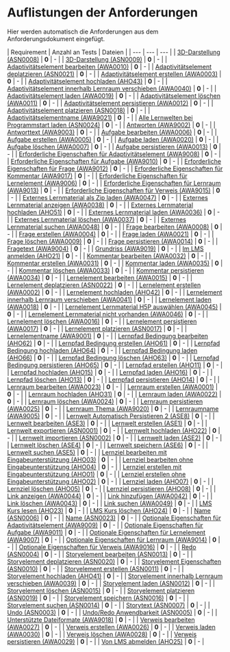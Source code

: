 # Auflistungen der Anforderungen

Hier werden automatisch die Anforderungen aus dem Anforderungsdokument eingefügt.

[//]: # (Script-Start)
| Requirement | Anzahl an Tests | Dateien |
| --- | --- | --- |
| [3D-Darstellung (ASN0008)](ASN0008.md) | **0** | - |
| [3D-Darstellung (ASN0009)](ASN0009.md) | **0** | - |
| [Adaptivitätselement bearbeiten (AWA0010)](AWA0010.md) | **0** | - |
| [Adaptivitätselement deplatzieren (ASN0021)](ASN0021.md) | **0** | - |
| [Adaptivitätselement erstellen (AWA0003)](AWA0003.md) | **0** | - |
| [Adaptivitätselement hochladen (AHO43)](AHO43.md) | **0** | - |
| [Adaptivitätselement innerhalb Lernraum verschieben (AWA0040)](AWA0040.md) | **0** | - |
| [Adaptivitätselement laden (AWA0019)](AWA0019.md) | **0** | - |
| [Adaptivitätselement löschen (AWA0011)](AWA0011.md) | **0** | - |
| [Adaptivitätselement persistieren (AWA0012)](AWA0012.md) | **0** | - |
| [Adaptivitätselement platzieren (ASN0018)](ASN0018.md) | **0** | - |
| [Adaptivitätselementname (AWA9021)](AWA9021.md) | **0** | - |
| [Alle Lernwelten bei Programmstart laden (ASN0024)](ASN0024.md) | **0** | - |
| [Antworten (AWA9002)](AWA9002.md) | **0** | - |
| [Antworttext (AWA9003)](AWA9003.md) | **0** | - |
| [Aufgabe bearbeiten (AWA0006)](AWA0006.md) | **0** | - |
| [Aufgabe erstellen (AWA0005)](AWA0005.md) | **0** | - |
| [Aufgabe laden (AWA0020)](AWA0020.md) | **0** | - |
| [Aufgabe löschen (AWA0007)](AWA0007.md) | **0** | - |
| [Aufgabe persistieren (AWA0013)](AWA0013.md) | **0** | - |
| [Erforderliche Eigenschaften für Adaptivitätselement (AWA9008)](AWA9008.md) | **0** | - |
| [Erforderliche Eigenschaften für Aufgabe (AWA9010)](AWA9010.md) | **0** | - |
| [Erforderliche Eigenschaften für Frage (AWA9012)](AWA9012.md) | **0** | - |
| [Erforderliche Eigenschaften für Kommentar (AWA9017)](AWA9017.md) | **0** | - |
| [Erforderliche Eigenschaften für Lernelement (AWA9006)](AWA9006.md) | **0** | - |
| [Erforderliche Eigenschaften für Lernraum (AWA9013)](AWA9013.md) | **0** | - |
| [Erforderliche Eigenschaften für Verweis (AWA9015)](AWA9015.md) | **0** | - |
| [Externes Lernmaterial als Zip laden (AWA0047)](AWA0047.md) | **0** | - |
| [Externes Lernmaterial anzeigen (AWA0038)](AWA0038.md) | **0** | - |
| [Externes Lernmaterial hochladen (AHO51)](AHO51.md) | **0** | - |
| [Externes Lernmaterial laden (AWA0036)](AWA0036.md) | **0** | - |
| [Externes Lernmaterial löschen (AWA0037)](AWA0037.md) | **0** | - |
| [Externes Lernmaterial suchen (AWA0048)](AWA0048.md) | **0** | - |
| [Frage bearbeiten (AWA0008)](AWA0008.md) | **0** | - |
| [Frage erstellen (AWA0004)](AWA0004.md) | **0** | - |
| [Frage laden (AWA0021)](AWA0021.md) | **0** | - |
| [Frage löschen (AWA0009)](AWA0009.md) | **0** | - |
| [Frage persistieren (AWA0014)](AWA0014.md) | **0** | - |
| [Fragetext (AWA9004)](AWA9004.md) | **0** | - |
| [Grundriss (AWA9019)](AWA9019.md) | **0** | - |
| [Im LMS anmelden (AHO21)](AHO21.md) | **0** | - |
| [Kommentar bearbeiten (AWA0032)](AWA0032.md) | **0** | - |
| [Kommentar erstellen (AWA0031)](AWA0031.md) | **0** | - |
| [Kommentar laden (AWA0035)](AWA0035.md) | **0** | - |
| [Kommentar löschen (AWA0033)](AWA0033.md) | **0** | - |
| [Kommentar persistieren (AWA0034)](AWA0034.md) | **0** | - |
| [Lernelement bearbeiten (AWA0015)](AWA0015.md) | **0** | - |
| [Lernelement deplatzieren (ASN0022)](ASN0022.md) | **0** | - |
| [Lernelement erstellen (AWA0002)](AWA0002.md) | **0** | - |
| [Lernelement hochladen (AHO42)](AHO42.md) | **0** | - |
| [Lernelement innerhalb Lernraum verschieben (AWA0041)](AWA0041.md) | **0** | - |
| [Lernelement laden (AWA0018)](AWA0018.md) | **0** | - |
| [Lernelement Lernmaterial H5P auswählen (AWA0045)](AWA0045.md) | **0** | - |
| [Lernelement Lernmaterial nicht vorhanden (AWA0046)](AWA0046.md) | **0** | - |
| [Lernelement löschen (AWA0016)](AWA0016.md) | **0** | - |
| [Lernelement persistieren (AWA0017)](AWA0017.md) | **0** | - |
| [Lernelement platzieren (ASN0017)](ASN0017.md) | **0** | - |
| [Lernelementname (AWA9001)](AWA9001.md) | **0** | - |
| [Lernpfad Bedingung bearbeiten (AHO62)](AHO62.md) | **0** | - |
| [Lernpfad Bedingung erstellen (AHO61)](AHO61.md) | **0** | - |
| [Lernpfad Bedingung hochladen (AHO64)](AHO64.md) | **0** | - |
| [Lernpfad Bedingung laden (AHO66)](AHO66.md) | **0** | - |
| [Lernpfad Bedingung löschen (AHO63)](AHO63.md) | **0** | - |
| [Lernpfad Bedingung persistieren (AHO65)](AHO65.md) | **0** | - |
| [Lernpfad erstellen (AHO11)](AHO11.md) | **0** | - |
| [Lernpfad hochladen (AHO15)](AHO15.md) | **0** | - |
| [Lernpfad laden (AHO16)](AHO16.md) | **0** | - |
| [Lernpfad löschen (AHO13)](AHO13.md) | **0** | - |
| [Lernpfad persistieren (AHO14)](AHO14.md) | **0** | - |
| [Lernraum bearbeiten (AWA0023)](AWA0023.md) | **0** | - |
| [Lernraum erstellen (AWA0001)](AWA0001.md) | **0** | - |
| [Lernraum hochladen (AHO31)](AHO31.md) | **0** | - |
| [Lernraum laden (AWA0022)](AWA0022.md) | **0** | - |
| [Lernraum löschen (AWA0024)](AWA0024.md) | **0** | - |
| [Lernraum persistieren (AWA0025)](AWA0025.md) | **0** | - |
| [Lernraum Thema (AWA9020)](AWA9020.md) | **0** | - |
| [Lernraumname (AWA9005)](AWA9005.md) | **0** | - |
| [Lernwelt Automatisch Persistieren 2 (ASE8)](ASE8.md) | **0** | - |
| [Lernwelt bearbeiten (ASE3)](ASE3.md) | **0** | - |
| [Lernwelt erstellen (ASE1)](ASE1.md) | **0** | - |
| [Lernwelt exportieren (ASN0001)](ASN0001.md) | **0** | - |
| [Lernwelt hochladen (AHO22)](AHO22.md) | **0** | - |
| [Lernwelt importieren (ASN0002)](ASN0002.md) | **0** | - |
| [Lernwelt laden (ASE2)](ASE2.md) | **0** | - |
| [Lernwelt löschen (ASE4)](ASE4.md) | **0** | - |
| [Lernwelt speichern (ASE6)](ASE6.md) | **0** | - |
| [Lernwelt suchen (ASE5)](ASE5.md) | **0** | - |
| [Lernziel bearbeiten mit Eingabeunterstützung (AHO03)](AHO03.md) | **0** | - |
| [Lernziel bearbeiten ohne Eingabeunterstützung (AHO04)](AHO04.md) | **0** | - |
| [Lernziel erstellen mit Eingabeunterstützung (AHO01)](AHO01.md) | **0** | - |
| [Lernziel erstellen ohne Eingabeunterstützung (AHO02)](AHO02.md) | **0** | - |
| [Lernziel laden (AHO07)](AHO07.md) | **0** | - |
| [Lernziel löschen (AHO05)](AHO05.md) | **0** | - |
| [Lernziel persistieren (AHO08)](AHO08.md) | **0** | - |
| [Link anzeigen (AWA0044)](AWA0044.md) | **0** | - |
| [Link hinzufügen (AWA0042)](AWA0042.md) | **0** | - |
| [Link löschen (AWA0043)](AWA0043.md) | **0** | - |
| [Link suchen (AWA0049)](AWA0049.md) | **0** | - |
| [LMS Kurs lesen (AHO23)](AHO23.md) | **0** | - |
| [LMS Kurs löschen (AHO24)](AHO24.md) | **0** | - |
| [Name (ASN0006)](ASN0006.md) | **0** | - |
| [Name (ASN0023)](ASN0023.md) | **0** | - |
| [Optionale Eigenschaften für Adaptivitätselement (AWA9009)](AWA9009.md) | **0** | - |
| [Optionale Eigenschaften für Aufgabe (AWA9011)](AWA9011.md) | **0** | - |
| [Optionale Eigenschaften für Lernelement (AWA9007)](AWA9007.md) | **0** | - |
| [Optionale Eigenschaften für Lernraum (AWA9014)](AWA9014.md) | **0** | - |
| [Optionale Eigenschaften für Verweis (AWA9016)](AWA9016.md) | **0** | - |
| [Redo (ASN0004)](ASN0004.md) | **0** | - |
| [Storyelement bearbeiten (ASN0013)](ASN0013.md) | **0** | - |
| [Storyelement deplatzieren (ASN0020)](ASN0020.md) | **0** | - |
| [Storyelement Eigenschaften (ASN0010)](ASN0010.md) | **0** | - |
| [Storyelement erstellen (ASN0011)](ASN0011.md) | **0** | - |
| [Storyelement hochladen (AHO41)](AHO41.md) | **0** | - |
| [Storyelement innerhalb Lernraum verschieben (AWA0039)](AWA0039.md) | **0** | - |
| [Storyelement laden (ASN0012)](ASN0012.md) | **0** | - |
| [Storyelement löschen (ASN0015)](ASN0015.md) | **0** | - |
| [Storyelement platzieren (ASN0019)](ASN0019.md) | **0** | - |
| [Storyelement speichern (ASN0016)](ASN0016.md) | **0** | - |
| [Storyelement suchen (ASN0014)](ASN0014.md) | **0** | - |
| [Storytext (ASN0007)](ASN0007.md) | **0** | - |
| [Undo (ASN0003)](ASN0003.md) | **0** | - |
| [Undo/Redo Anwendbarkeit (ASN0005)](ASN0005.md) | **0** | - |
| [Unterstützte Dateiformate (AWA9018)](AWA9018.md) | **0** | - |
| [Verweis bearbeiten (AWA0027)](AWA0027.md) | **0** | - |
| [Verweis erstellen (AWA0026)](AWA0026.md) | **0** | - |
| [Verweis laden (AWA0030)](AWA0030.md) | **0** | - |
| [Verweis löschen (AWA0028)](AWA0028.md) | **0** | - |
| [Verweis persistieren (AWA0029)](AWA0029.md) | **0** | - |
| [Von LMS abmelden (AHO25)](AHO25.md) | **0** | - |